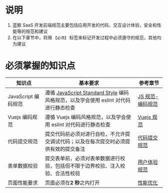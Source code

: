 # 说明

1. 蓝鲸 SaaS 开发前端规范主要包括应用开发的代码，交互设计体验，安全和性能等的规范和建议
2. 在以下章节中，将用 `【必须】` 标签来标记开发过程中必须遵守的规范，其他均为建议

# 必须掌握的知识点


| 知识点 | 基本要求 | 参考章节 | 
| ------ | ------ | ------ |
|  JavaScript 编码规范  | 遵循 [JavaScript Standard Style](https://github.com/standard/standard/blob/master/docs/README-zhcn.md) 编码风格规范，以及学会使用 eslint 对代码进行静态检查 |  [JS 规范-编码规范](./JS规范/编码规范.md) |
|  Vuejs 编码规范  | 遵循 Vuejs 编码风格规范，以及学会使用 eslint 对代码进行静态检查 |  [Vuejs 规范](./Vuejs规范/编码规范.md) |
|  代码提交规范  | 提交代码前必须对进行自检，不允许提交调试代码；以及在每次提交时必须提供有效的提交备注 |  [代码提交规范](./其它/代码提交规范.md) |
| 表单数据校验 | 提交表单前，必须对表单数据进行校验，包括但不限于边界校验、注入校验、合法性校验 | [用户体验规范](./用户体验规范/PC端/表单类.md) | 
| 页面性能要求 | 页面必须在**2 秒**之内打开 | [性能优化](./性能优化/编码建议.md) |

